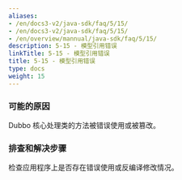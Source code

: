 ```yaml
---
aliases:
- /en/docs3-v2/java-sdk/faq/5/15/
- /en/docs3-v2/java-sdk/faq/5/15/
- /en/overview/mannual/java-sdk/faq/5/15/
description: 5-15 - 模型引用错误
linkTitle: 5-15 - 模型引用错误
title: 5-15 - 模型引用错误
type: docs
weight: 15
---
```







### 可能的原因

Dubbo 核心处理类的方法被错误使用或被篡改。

### 排查和解决步骤

检查应用程序上是否存在错误使用或反编译修改情况。
